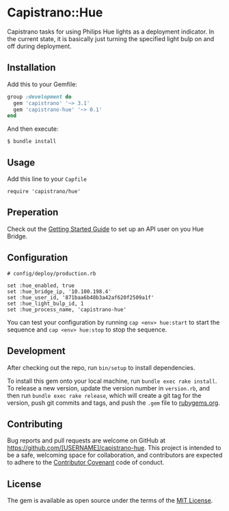 # Capistrano::Hue

Capistrano tasks for using Philips Hue lights as a deployment indicator. In the current state, it is basically just
turning the specified light bulp on and off during deployment.

## Installation

Add this to your Gemfile:

```ruby
group :development do
  gem 'capistrano' '~> 3.1'
  gem 'capistrano-hue' '~> 0.1'
end
```

And then execute:

    $ bundle install


## Usage

Add this line to your `Capfile`

    require 'capistrano/hue'

## Preperation

Check out the [Getting Started Guide](http://www.developers.meethue.com/documentation/getting-started) to set up an API user on you
Hue Bridge.

## Configuration

```
# config/deploy/production.rb

set :hue_enabled, true
set :hue_bridge_ip, '10.100.198.4'
set :hue_user_id, '871baa6b48b3a42af620f2509a1f'
set :hue_light_bulp_id, 1
set :hue_process_name, 'capistrano-hue'
```

You can test your configuration by running `cap <env> hue:start` to start the sequence and `cap <env> hue:stop` to stop the sequence.

## Development

After checking out the repo, run `bin/setup` to install dependencies.

To install this gem onto your local machine, run `bundle exec rake install`. To release a new version, update the version number in `version.rb`, and then run `bundle exec rake release`, which will create a git tag for the version, push git commits and tags, and push the `.gem` file to [rubygems.org](https://rubygems.org).

## Contributing

Bug reports and pull requests are welcome on GitHub at https://github.com/[USERNAME]/capistrano-hue. This project is intended to be a safe, welcoming space for collaboration, and contributors are expected to adhere to the [Contributor Covenant](http://contributor-covenant.org) code of conduct.


## License

The gem is available as open source under the terms of the [MIT License](http://opensource.org/licenses/MIT).

